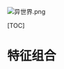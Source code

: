![异世界.png](https://upload-images.jianshu.io/upload_images/15675864-e39212ac990782cf.png)

[TOC]



# 特征组合

>
>
>





